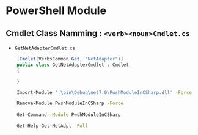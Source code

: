 # PowerShell Module

## Cmdlet Class Namming : `<verb><noun>Cmdlet.cs`

- `GetNetAdapterCmdlet.cs`

```cs
    [Cmdlet(VerbsCommon.Get, "NetAdapter")]
    public class GetNetAdapterCmdlet : Cmdlet
    {

    }

```

```bash
    Import-Module '.\bin\Debug\net7.0\PwshModuleInCSharp.dll' -Force

    Remove-Module PwshModuleInCSharp -Force
    
    Get-Command -Module PwshModuleInCSharp

    Get-Help Get-NetAdpt -Full
```

